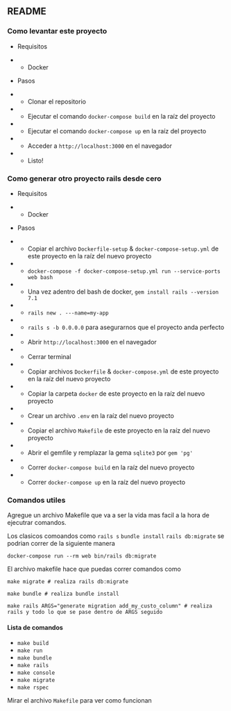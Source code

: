 ## README

### Como levantar este proyecto
* Requisitos
* * Docker

* Pasos
* * Clonar el repositorio
* * Ejecutar el comando `docker-compose build` en la raíz del proyecto
* * Ejecutar el comando `docker-compose up` en la raíz del proyecto
* * Acceder a `http://localhost:3000` en el navegador
* * Listo!

### Como generar otro proyecto rails desde cero
* Requisitos
* * Docker

* Pasos
* * Copiar el archivo `Dockerfile-setup` & `docker-compose-setup.yml` de este proyecto en la raíz del nuevo proyecto
* * `docker-compose -f docker-compose-setup.yml run --service-ports web bash`
* * Una vez adentro del bash de docker, `gem install rails --version 7.1`
* * `rails new . ---name=my-app`
* * `rails s -b 0.0.0.0` para asegurarnos que el proyecto anda perfecto
* * Abrir `http://localhost:3000` en el navegador
* * Cerrar terminal
* * Copiar archivos `Dockerfile` & `docker-compose.yml` de este proyecto en la raíz del nuevo proyecto
* * Copiar la carpeta `docker` de este proyecto en la raíz del nuevo proyecto
* * Crear un archivo `.env` en la raíz del nuevo proyecto
* * Copiar el archivo `Makefile` de este proyecto en la raíz del nuevo proyecto
* * Abrir el gemfile y remplazar la gema `sqlite3` por `gem 'pg'`
* * Correr `docker-compose build` en la raíz del nuevo proyecto
* * Correr `docker-compose up` en la raíz del nuevo proyecto

### Comandos utiles
Agregue un archivo Makefile que va a ser la vida mas facil a la hora de ejecutrar comandos.

Los clasicos comoandos como `rails s` `bundle install` `rails db:migrate` se podrian correr de la siguiente manera
```
docker-compose run --rm web bin/rails db:migrate
```

El archivo makefile hace que puedas correr comandos como
```
make migrate # realiza rails db:migrate
```

```
make bundle # realiza bundle install
```

```
make rails ARGS="generate migration add_my_custo_column" # realiza rails y todo lo que se pase dentro de ARGS seguido
```

#### Lista de comandos
* `make build`
* `make run`
* `make bundle`
* `make rails`
* `make console`
* `make migrate`
* `make rspec`

Mirar el archivo `Makefile` para ver como funcionan